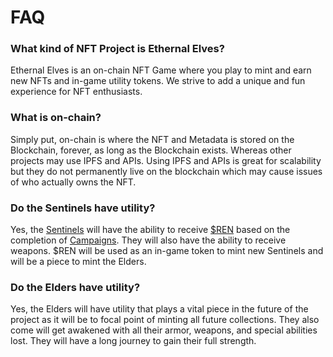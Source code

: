 # FAQ

### What kind of NFT Project is Ethernal Elves?

Ethernal Elves is an on-chain NFT Game where you play to mint and earn new NFTs and in-game utility tokens. We strive to add a unique and fun experience for NFT enthusiasts.

### What is on-chain?

Simply put, on-chain is where the NFT and Metadata is stored on the Blockchain, forever, as long as the Blockchain exists. Whereas other projects may use IPFS and APIs. Using IPFS and APIs is great for scalability but they do not permanently live on the blockchain which may cause issues of who actually owns the NFT.

### Do the Sentinels have utility?

Yes, the [Sentinels](broken-reference) will have the ability to receive [$REN](miren.md) based on the completion of [Campaigns](../modes/campaigns.md). They will also have the ability to receive weapons. $REN will be used as an in-game token to mint new Sentinels and will be a piece to mint the Elders.

### Do the Elders have utility?

Yes, the Elders will have utility that plays a vital piece in the future of the project as it will be to focal point of minting all future collections. They also come will get awakened with all their armor, weapons, and special abilities lost.  They will have a long journey to gain their full strength. &#x20;

